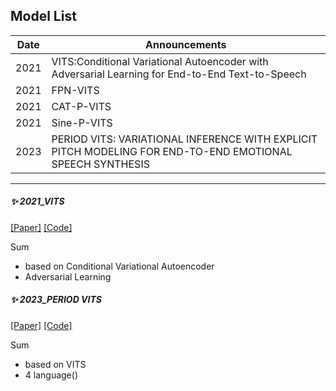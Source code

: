 

## Model List

| Date 	| Announcements 	|
|-	|-	|
| 2021	| VITS:Conditional Variational Autoencoder with Adversarial Learning for End-to-End Text-to-Speech	|
| 2021	| FPN-VITS |
| 2021	| CAT-P-VITS |
| 2021	| Sine-P-VITS |
| 2023	| PERIOD VITS: VARIATIONAL INFERENCE WITH EXPLICIT PITCH MODELING FOR END-TO-END EMOTIONAL SPEECH SYNTHESIS|
---------------------------------------------------------------------------

 
##### ✨ 2021_VITS
[[Paper]](https://arxiv.org/pdf/2106.06103.pdf)
[[Code]](https://github.com/jaywalnut310/vits)

Sum
- based on Conditional Variational Autoencoder
- Adversarial Learning

##### ✨ 2023_PERIOD VITS
[[Paper]](https://arxiv.org/pdf/2210.15964.pdf)
[[Code]](https://github.com/ORI-Muchim/PolyLangVITS)

Sum
- based on VITS
- 4 language()
